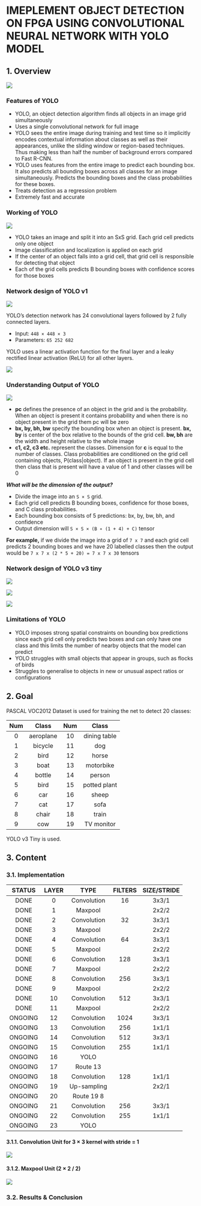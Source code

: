 # IMEPLEMENT OBJECT DETECTION ON FPGA USING CONVOLUTIONAL NEURAL NETWORK WITH YOLO MODEL

## 1. Overview

![](reference/img_YOLO_Object_Detection.png)

### Features of YOLO

- YOLO, an object detection algorithm finds all objects in an image grid simultaneously
- Uses a single convolutional network for full image
- YOLO sees the entire image during training and test time so it implicitly encodes contextual information about classes as well as their appearances, unlike the sliding window or region-based techniques. Thus making less than half the number of background errors compared to Fast R-CNN.
- YOLO uses features from the entire image to predict each bounding box. It also predicts all bounding boxes across all classes for an image simultaneously. Predicts the bounding boxes and the class probabilities for these boxes.
- Treats detection as a regression problem
- Extremely fast and accurate

### Working of YOLO

![](reference/img_YOLO_model.png)

- YOLO takes an image and split it into an SxS grid. Each grid cell predicts only one object
- Image classification and localization is applied on each grid
- If the center of an object falls into a grid cell, that grid cell is responsible for detecting that object
- Each of the grid cells predicts B bounding boxes with confidence scores for those boxes

### Network design of YOLO v1

![](reference/img_YOLO_architecture.png)

YOLO’s detection network has 24 convolutional layers followed by 2 fully connected layers.

- Input: `448 × 448 × 3`
- Parameters: `65 252 682`

YOLO uses a linear activation function for the final layer and a leaky rectified linear activation (ReLU) for all other layers.

![](reference/img_leaky_ReLU.png)

### Understanding Output of YOLO

![](reference/img_YOLO_output.png)

- **pc** defines the presence of an object in the grid and is the probability. When an object is present it contains probability and when there is no object present in the grid them pc will be zero
- **bx, by, bh, bw** specify the bounding box when an object is present. **bx, by** is center of the box relative to the bounds of the grid cell. **bw, bh** are the width and height relative to the whole image
- **c1, c2, c3 etc.** represent the classes. Dimension for **c** is equal to the number of classes. Class probabilities are conditioned on the grid cell containing objects, P(class|object). If an object is present in the grid cell then class that is present will have a value of 1 and other classes will be 0

***What will be the dimension of the output?***

- Divide the image into an `S × S` grid.
- Each grid cell predicts B bounding boxes, confidence for those boxes, and C class probabilities.
- Each bounding box consists of 5 predictions: bx, by, bw, bh, and confidence
- Output dimension will `S × S × (B ∗ (1 + 4) + C)` tensor

**For example,** if we divide the image into a grid of `7 x 7` and each grid cell predicts 2 bounding boxes and we have 20 labelled classes then the output would be `7 x 7 x (2 * 5 + 20) = 7 x 7 x 30` tensors

### Network design of YOLO v3 tiny

![](reference/The-network-structure-of-Tiny-YOLO-V3.png)

![](reference/You-Only-Look-One-v3-tiny-YOLOv3-tiny-network-structure.png)

![](reference/yolov3-tiny-layers.png)

### Limitations of YOLO

- YOLO imposes strong spatial constraints on bounding box predictions since each grid cell only predicts two boxes and can only have one class and this limits the number of nearby objects that the model can predict
- YOLO struggles with small objects that appear in groups, such as flocks of birds
- Struggles to generalise to objects in new or unusual aspect ratios or configurations

## 2. Goal

PASCAL VOC2012 Dataset is used for training the net to detect 20 classes:

Num | Class | Num | Class
:-:|:-:|:-:|:-:
0 | aeroplane | 10 | dining table
1 | bicycle | 11| dog
2 | bird | 12 | horse
3 | boat | 13 | motorbike
4 | bottle | 14 | person
5 | bird | 15 | potted plant
6 | car | 16 | sheep
7 | cat | 17 | sofa
8 | chair | 18 | train
9 | cow | 19 | TV monitor

YOLO v3 Tiny is used.

## 3. Content

### 3.1. Implementation

STATUS  | LAYER | TYPE        | FILTERS | SIZE/STRIDE
:------:|:-----:|:-----------:|:-------:|:-----------:
DONE | 0     | Convolution | 16      | 3x3/1
DONE    | 1     | Maxpool     |         | 2x2/2
DONE | 2     | Convolution | 32      | 3x3/1
DONE    | 3     | Maxpool     |         | 2x2/2
DONE | 4     | Convolution | 64      | 3x3/1
DONE    | 5     | Maxpool     |         | 2x2/2
DONE | 6     | Convolution | 128     | 3x3/1
DONE    | 7     | Maxpool     |         | 2x2/2
DONE | 8     | Convolution | 256     | 3x3/1
DONE    | 9     | Maxpool     |         | 2x2/2
DONE | 10    | Convolution | 512     | 3x3/1
DONE    | 11    | Maxpool     |         | 2x2/2
ONGOING | 12    | Convolution | 1024    | 3x3/1
ONGOING | 13    | Convolution | 256     | 1x1/1
ONGOING | 14    | Convolution | 512     | 3x3/1
ONGOING | 15    | Convolution | 255     | 1x1/1
ONGOING | 16    | YOLO        |         |
ONGOING | 17    | Route 13    |         |
ONGOING | 18    | Convolution | 128     | 1x1/1
ONGOING | 19    | Up-sampling |         | 2x2/1
ONGOING | 20    | Route 19 8  |         |
ONGOING | 21    | Convolution | 256     | 3x3/1
ONGOING | 22    | Convolution | 255     | 1x1/1
ONGOING | 23    | YOLO        |         |

#### 3.1.1. Convolution Unit for 3 × 3 kernel with stride = 1

![](src/rtl/conv2d3x3/Conv_Unit_Diagram-Official.png)

#### 3.1.2. Maxpool Unit (2 × 2 / 2)

![](src/rtl/maxpool2d2x2s2/Maxpool.png)

### 3.2. Results & Conclusion
